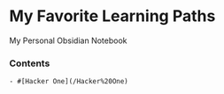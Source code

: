 # My Favorite Learning Paths
My Personal Obsidian Notebook

### Contents
	- #[Hacker One](/Hacker%20One)

 
